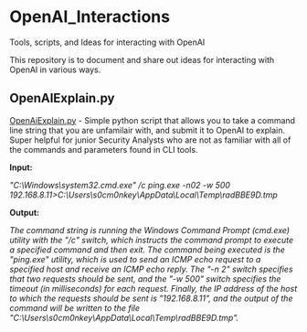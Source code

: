 # OpenAI_Interactions
Tools, scripts, and Ideas for interacting with OpenAI

This repository is to document and share out ideas for interacting with OpenAI in various ways.

## OpenAIExplain.py
[OpenAiExplain.py](https://github.com/s0cm0nkey/OpenAI_Interactions/blob/main/OpenAIExplain.py) - Simple python script that allows you to take a command line string that you are unfamilair with, and submit it to OpenAI to explain.
Super helpful for junior Security Analysts who are not as familiar with all of the commands and parameters found in CLI tools.

**Input:**

*"C:\Windows\system32.cmd.exe" /c ping.exe -n02 -w 500 192.168.8.11>C:\Users\s0cm0nkey\AppData\Local\Temp\radBBE9D.tmp*

**Output:**

*The command string is running the Windows Command Prompt (cmd.exe) utility with the "/c" switch, which instructs the command prompt to execute a specified command and then exit. The command being executed is the "ping.exe" utility, which is used to send an ICMP echo request to a specified host and receive an ICMP echo reply. The "-n 2" switch specifies that two requests should be sent, and the "-w 500" switch specifies the timeout (in milliseconds) for each request. Finally, the IP address of the host to which the requests should be sent is "192.168.8.11", and the output of the command will be written to the file "C:\Users\s0cm0nkey\AppData\Local\Temp\radBBE9D.tmp".*
